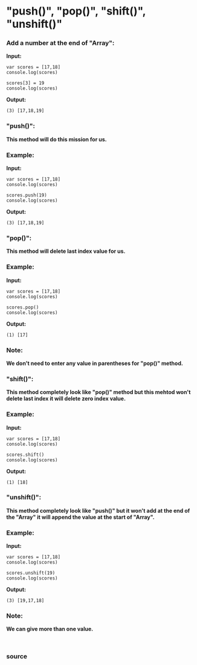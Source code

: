 # "push()", "pop()", "shift()", "unshift()"

### Add a number at the end of "Array":

**Input:**
```
var scores = [17,18]
console.log(scores)

scores[3] = 19
console.log(scores)
```

**Output:**
```
(3) [17,18,19]
```

### "push()": 
**This method will do this mission for us.**

### Example:

**Input:**
```
var scores = [17,18]
console.log(scores)

scores.push(19)
console.log(scores)
```

**Output:**
```
(3) [17,18,19]
```

### "pop()": 
**This method will delete last index value for us.**

### Example:

**Input:**
```
var scores = [17,18]
console.log(scores)

scores.pop()
console.log(scores)
```

**Output:**
```
(1) [17]
```

### Note: 
**We don't need to enter any value in parentheses for "pop()" method.**


### "shift()": 
**This method completely look like "pop()" method but this mehtod won't delete last index it will delete zero index value.**


### Example:

**Input:**
```
var scores = [17,18]
console.log(scores)

scores.shift()
console.log(scores)
```

**Output:**
```
(1) [18]
```

### "unshift()": 
**This method completely look like "push()" but it won't add at the end of the "Array" it will append the value at the start of "Array".**

### Example:

**Input:**
```
var scores = [17,18]
console.log(scores)

scores.unshift(19)
console.log(scores)
```

**Output:**
```
(3) [19,17,18]
```

### Note: 
**We can give more than one value.**



<br>

### <a href="https://javascript.info/array" style="text-decoration: none;"> source </a>